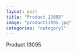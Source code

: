 ```yaml
---
layout: post
title: "Product 13095"
image: "product13095.jpg"
categories: "category1"
---
```

Product 13095
